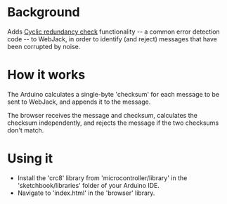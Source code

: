 # Background

Adds [Cyclic redundancy check](https://en.wikipedia.org/wiki/Cyclic_redundancy_check) functionality -- a common error detection code -- to WebJack, in order to identify (and reject) messages that have been corrupted by noise.

# How it works

The Arduino calculates a single-byte 'checksum' for each message to be sent to WebJack, and appends it to the message. 

The browser receives the message and checksum, calculates the checksum independently, and rejects the message if the two checksums don't match.

# Using it

- Install the 'crc8' library from 'microcontroller/library' in the 'sketchbook/libraries' folder of your Arduino IDE.
- Navigate to 'index.html' in the 'browser' library.


